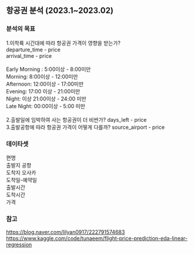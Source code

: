 ## 항공권 분석 (2023.1~2023.02)

### 분석의 목표

1.이착륙 시간대에 따라 항공권 가격이 영향을 받는가? <br/>
departure_time - price <br/>
arrival_time - price <br/>
 <br/>
Early Morning : 5:00이상 - 8:00미만 <br/>
Morning: 8:00이상 - 12:00미만 <br/>
Afternoon: 12:00이상 - 17:00미만 <br/>
Evening: 17:00 이상 - 21:00미만 <br/>
Night: 이상 21:00이상 - 24:00 미만 <br/>
Late Night: 00:00이상 - 5:00 미만 <br/>
 <br/>
2.출발일에 임박하여 사는 항공권이 더 비싼가? days_left - price <br/>
3.출발공항에 따라 항공권 가격이 어떻게 다를까? source_airport - price <br/>


### 데이타셋
편명 <br/>
출발지 공항  <br/>
도착지 오사카 <br/>
도착일-예약일 <br/>
출발시간 <br/>
도착시간 <br/>
가격 <br/>

### 참고
https://blog.naver.com/lilyan0917/222791574683  <br/>
https://www.kaggle.com/code/tunaeem/flight-price-prediction-eda-linear-regression
